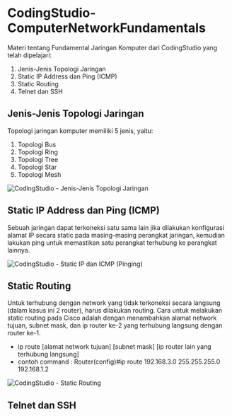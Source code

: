 # CodingStudio-ComputerNetworkFundamentals
Materi tentang Fundamental Jaringan Komputer dari CodingStudio yang telah dipelajari:
1. Jenis-Jenis Topologi Jaringan
2. Static IP Address dan Ping (ICMP)
3. Static Routing
4. Telnet dan SSH

## Jenis-Jenis Topologi Jaringan
Topologi jaringan komputer memiliki 5 jenis, yaitu:
1. Topologi Bus
2. Topologi Ring
3. Topologi Tree
4. Topologi Star
5. Topologi Mesh

![CodingStudio - Jenis-Jenis Topologi Jaringan](https://github.com/user-attachments/assets/7536e634-8e16-400b-84f6-e859251a0f2e)

## Static IP Address dan Ping (ICMP)
Sebuah jaringan dapat terkoneksi satu sama lain jika dilakukan konfigurasi alamat IP secara static pada masing-masing perangkat jaringan, kemudian lakukan ping untuk memastikan satu perangkat terhubung ke perangkat lainnya.

![CodingStudio - Static IP dan ICMP (Pinging)](https://github.com/user-attachments/assets/065238e0-1a3b-46e7-811b-2377bf828bce)

## Static Routing
Untuk terhubung dengan network yang tidak terkoneksi secara langsung (dalam kasus ini 2 router), harus dilakukan routing. Cara untuk melakukan static routing pada Cisco adalah dengan menambahkan alamat network tujuan, subnet mask, dan ip router ke-2 yang terhubung langsung dengan router ke-1.
- ip route [alamat network tujuan] [subnet mask] [ip router lain yang terhubung langsung]
- contoh command : Router(config)#ip route 192.168.3.0 255.255.255.0 192.168.1.2

![CodingStudio - Static Routing](https://github.com/user-attachments/assets/122e67aa-a94e-4129-a12e-4a1d57b54ff4)

## Telnet dan SSH
